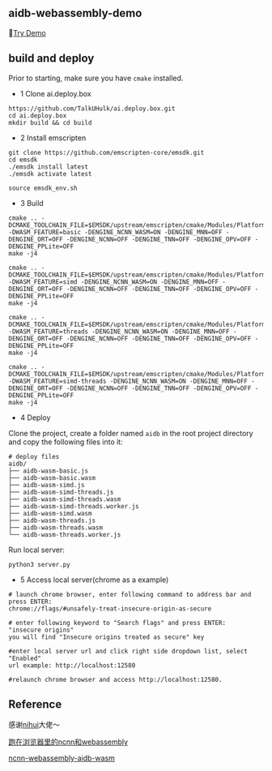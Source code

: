 ## aidb-webassembly-demo

🐶[Try Demo](https://www.hulk.show/aidb-webassembly-demo/)

## build and deploy

Prior to starting, make sure you have `cmake` installed.

* 1 Clone ai.deploy.box

```
https://github.com/TalkUHulk/ai.deploy.box.git
cd ai.deploy.box
mkdir build && cd build
```

* 2 Install emscripten

```shell
git clone https://github.com/emscripten-core/emsdk.git
cd emsdk
./emsdk install latest
./emsdk activate latest

source emsdk_env.sh
```

* 3 Build

```shell
cmake .. -DCMAKE_TOOLCHAIN_FILE=$EMSDK/upstream/emscripten/cmake/Modules/Platform/Emscripten.cmake -DWASM_FEATURE=basic -DENGINE_NCNN_WASM=ON -DENGINE_MNN=OFF -DENGINE_ORT=OFF -DENGINE_NCNN=OFF -DENGINE_TNN=OFF -DENGINE_OPV=OFF -DENGINE_PPLite=OFF
make -j4

cmake .. -DCMAKE_TOOLCHAIN_FILE=$EMSDK/upstream/emscripten/cmake/Modules/Platform/Emscripten.cmake -DWASM_FEATURE=simd -DENGINE_NCNN_WASM=ON -DENGINE_MNN=OFF -DENGINE_ORT=OFF -DENGINE_NCNN=OFF -DENGINE_TNN=OFF -DENGINE_OPV=OFF -DENGINE_PPLite=OFF
make -j4

cmake .. -DCMAKE_TOOLCHAIN_FILE=$EMSDK/upstream/emscripten/cmake/Modules/Platform/Emscripten.cmake -DWASM_FEATURE=threads -DENGINE_NCNN_WASM=ON -DENGINE_MNN=OFF -DENGINE_ORT=OFF -DENGINE_NCNN=OFF -DENGINE_TNN=OFF -DENGINE_OPV=OFF -DENGINE_PPLite=OFF
make -j4

cmake .. -DCMAKE_TOOLCHAIN_FILE=$EMSDK/upstream/emscripten/cmake/Modules/Platform/Emscripten.cmake -DWASM_FEATURE=simd-threads -DENGINE_NCNN_WASM=ON -DENGINE_MNN=OFF -DENGINE_ORT=OFF -DENGINE_NCNN=OFF -DENGINE_TNN=OFF -DENGINE_OPV=OFF -DENGINE_PPLite=OFF
make -j4
```

* 4 Deploy

Clone the project, create a folder named `aidb` in the root project directory and copy the following files into it:

```
# deploy files
aidb/
├── aidb-wasm-basic.js
├── aidb-wasm-basic.wasm
├── aidb-wasm-simd.js
├── aidb-wasm-simd-threads.js
├── aidb-wasm-simd-threads.wasm
├── aidb-wasm-simd-threads.worker.js
├── aidb-wasm-simd.wasm
├── aidb-wasm-threads.js
├── aidb-wasm-threads.wasm
└── aidb-wasm-threads.worker.js
```

Run local server:

```
python3 server.py
```

* 5 Access local server(chrome as a example)

```
# launch chrome browser, enter following command to address bar and press ENTER:
chrome://flags/#unsafely-treat-insecure-origin-as-secure

# enter following keyword to "Search flags" and press ENTER:
"insecure origins"
you will find "Insecure origins treated as secure" key

#enter local server url and click right side dropdown list, select "Enabled"
url example: http://localhost:12580

#relaunch chrome browser and access http://localhost:12580.
```

## Reference

感谢[nihui](https://github.com/nihui)大佬～

[跑在浏览器里的ncnn和webassembly](https://zhuanlan.zhihu.com/p/305601273)

[ncnn-webassembly-aidb-wasm](https://github.com/nihui/ncnn-webassembly-aidb-wasm)
